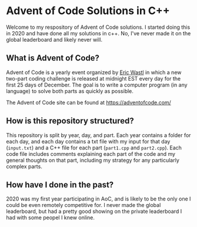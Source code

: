 # Advent of Code Solutions in C++

Welcome to my respository of Advent of Code solutions. I started doing this in 2020 and have done all my solutions in c++.
No, I've never made it on the global leaderboard and likely never will.

## What is Advent of Code?

Advent of Code is a yearly event organized by [Eric Wastl](http://was.tl/) in which a new two-part coding challenge is released at midnight EST every day for the first 25 days of December. The goal is to write a computer program (in any language) to solve both parts as quickly as possible.

The Advent of Code site can be found at <https://adventofcode.com/>

## How is this repository structured?

This repository is split by year, day, and part. Each year contains a folder for each day, and each day contains a txt file with my input for that day (`input.txt`) and a C++ file for each part (`part1.cpp` and `part2.cpp`). Each code file includes comments explaining each part of the code and my general thoughts on that part, including my strategy for any particularly complex parts.

## How have I done in the past?

2020 was my first year participating in AoC, and is likely to be the only one I could be even remotely competitive for. I never made the global leaderboard, but had a pretty good showing on the private leaderboard I had with some peopel I knew online.
